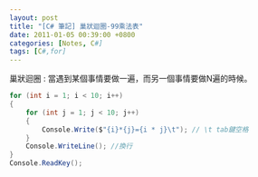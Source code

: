 ```yaml
---
layout: post
title: "[C# 筆記] 巢狀迴圈-99乘法表"
date: 2011-01-05 00:39:00 +0800
categories: [Notes, C#]
tags: [C#,for]
---
```


巢狀迴圈
: 當遇到某個事情要做一遍，而另一個事情要做N遍的時候。

```c#
for (int i = 1; i < 10; i++)
{
    for (int j = 1; j < 10; j++)
    {
        Console.Write($"{i}*{j}={i * j}\t"); // \t tab鍵空格
    }
    Console.WriteLine(); //換行
}
Console.ReadKey();
```
